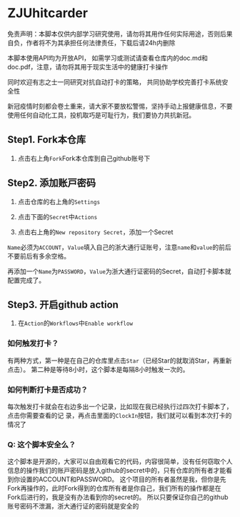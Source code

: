 # ZJUhitcarder

免责声明：本脚本仅供内部学习研究使用，请勿将其用作任何实际用途，否则后果自负，作者将不为其承担任何法律责任，下载后请24h内删除

本脚本使用API均为开放API， 如需学习或测试请查看仓库内的doc.md和doc.pdf，注意，请勿将其用于现实生活中的健康打卡操作

同时欢迎有志之士一同研究对抗自动打卡的策略， 共同协助学校完善打卡系统安全性

新冠疫情时刻都会卷土重来，请大家不要放松警惕，坚持手动上报健康信息，不要使用任何自动化工具，投机取巧是可耻行为，我们要协力共抗新冠。

## Step1. Fork本仓库

1. 点击右上角`Fork`Fork本仓库到自己github账号下

## Step2. 添加账⼾密码

1. 点击仓库的右上⻆的`Settings`

2. 点击下⾯的`Secret`中`Actions`

3. 点击右上⻆的`New repository Secret`，添加⼀个Secret

`Name`必须为`ACCOUNT`，`Value`填⼊⾃⼰的浙⼤通⾏证账号，注意`name`和`value`的前后不要前后有多余空格。

再添加⼀个`Name`为`PASSWORD`，`Value`为浙⼤通⾏证密码的Secret，⾃动打卡脚本就配置完成了。

## Step3. 开启github action

1. 在`Action`的`Workflows`中`Enable workflow`

### 如何触发打卡？

有两种⽅式，第⼀种是在⾃⼰的仓库⾥点击`Star`（已经Star的就取消Star，再重新点击）。
第⼆种是等待8小时，这个脚本是每隔8小时触发⼀次的。

### 如何判断打卡是否成功？

每次触发打卡就会在右边多出⼀个记录，⽐如现在我已经执⾏过四次打卡脚本了，点击你需要查看的记
录，再点击⾥⾯的`ClockIn`按钮，我们就可以看到本次打卡的情况了

### Q: 这个脚本安全么？

这个脚本是开源的，⼤家可以⾃由观看它的代码，内容很简单，没有任何窃取个⼈信息的操作我们的账⼾密码是放⼊github的secret中的，只有仓库的所有者才能看到你设置的ACCOUNT和PASSWORD。
这个项⽬的所有者虽然是我，但你是先Fork再操作的，此时Fork得到的仓库所有者是你⾃⼰，我们所有的操作都是在Fork后进⾏的，我是没有办法看到你的secret的。
所以只要保证你⾃⼰的github账号密码不泄漏，浙⼤通⾏证的密码就是安全的
